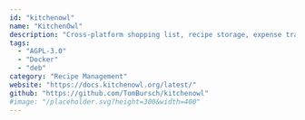 ```yaml
---
id: "kitchenowl"
name: "KitchenOwl"
description: "Cross-platform shopping list, recipe storage, expense tracker, and meal planner following the material design language."
tags:
  - "AGPL-3.0"
  - "Docker"
  - "deb"
category: "Recipe Management"
website: "https://docs.kitchenowl.org/latest/"
github: "https://github.com/TomBursch/kitchenowl"
#image: "/placeholder.svg?height=300&width=400"
---
```


